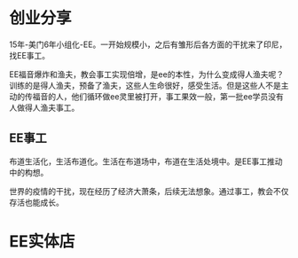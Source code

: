 # 创业分享

15年-美门6年小组化-EE。一开始规模小，之后有雏形后各方面的干扰来了印尼，找EE事工。

EE福音爆炸和渔夫，教会事工实现倍增，是ee的本性，为什么变成得人渔夫呢？训练的是得人渔夫，预备了渔夫，这些人生命很好，感受生活。但是这些人不是主动的传福音的人，他们循环做ee灵里被打开，事工果效一般，第一批ee学员没有人做得人渔夫事工。

## EE事工

布道生活化，生活布道化。生活在布道场中，布道在生活处境中。是EE事工推动中的构想。

世界的疫情的干扰，现在经历了经济大萧条，后续无法想象。通过事工，教会不仅存活也能成长。

# EE实体店

